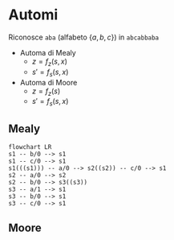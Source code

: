 # Automi

Riconosce `aba` (alfabeto $\{a,b,c\}$) in `abcabbaba`

- Automa di Mealy
	- $z=f_z(s,x)$
	- $s'=f_s(s,x)$
- Automa di Moore
	- $z=f_z(s)$
	- $s'=f_s(s,x)$

## Mealy

```mermaid
flowchart LR
s1 -- b/0 --> s1
s1 -- c/0 --> s1
s1(((s1))) -- a/0 --> s2((s2)) -- c/0 --> s1
s2 -- a/0 --> s2
s2 -- b/0 --> s3((s3))
s3 -- a/1 --> s1
s3 -- b/0 --> s1
s3 -- c/0 --> s1
```

## Moore
